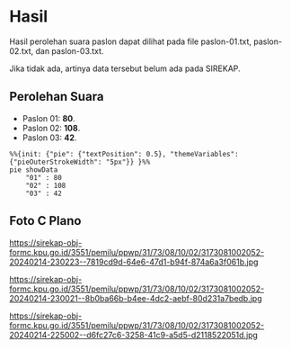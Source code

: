 # Hasil

Hasil perolehan suara paslon dapat dilihat pada file paslon-01.txt, paslon-02.txt, dan paslon-03.txt.

Jika tidak ada, artinya data tersebut belum ada pada SIREKAP.

## Perolehan Suara

 * Paslon 01: **80**.
 * Paslon 02: **108**.
 * Paslon 03: **42**.

```mermaid
%%{init: {"pie": {"textPosition": 0.5}, "themeVariables": {"pieOuterStrokeWidth": "5px"}} }%%
pie showData
    "01" : 80
    "02" : 108
    "03" : 42
```
## Foto C Plano

https://sirekap-obj-formc.kpu.go.id/3551/pemilu/ppwp/31/73/08/10/02/3173081002052-20240214-230223--7819cd9d-64e6-47d1-b94f-874a6a3f061b.jpg

https://sirekap-obj-formc.kpu.go.id/3551/pemilu/ppwp/31/73/08/10/02/3173081002052-20240214-230021--8b0ba66b-b4ee-4dc2-aebf-80d231a7bedb.jpg

https://sirekap-obj-formc.kpu.go.id/3551/pemilu/ppwp/31/73/08/10/02/3173081002052-20240214-225002--d6fc27c6-3258-41c9-a5d5-d2118522051d.jpg
